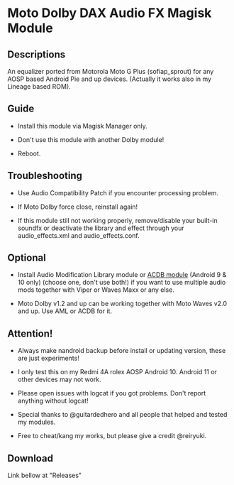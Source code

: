 # Moto Dolby DAX Audio FX Magisk Module

## Descriptions
An equalizer ported from Motorola Moto G Plus (sofiap_sprout) for any AOSP based Android Pie and up devices. (Actually it works also in my Lineage based ROM).

## Guide
- Install this module via Magisk Manager only.

- Don't use this module with another Dolby module!

- Reboot.

## Troubleshooting
- Use Audio Compatibility Patch if you encounter processing problem.

- If Moto Dolby force close, reinstall again!

- If this module still not working properly, remove/disable your built-in soundfx or deactivate the library and effect through your audio_effects.xml and audio_effects.conf.

## Optional
- Install Audio Modification Library module or [ACDB module](https://t.me/viperatmos) (Android 9 & 10 only) (choose one, don't use both!) if you want to use multiple audio mods together with Viper or Waves Maxx or any else.

- Moto Dolby v1.2 and up can be working together with Moto Waves v2.0 and up. Use AML or ACDB for it.

## Attention!
- Always make nandroid backup before install or updating version, these are just experiments!

- I only test this on my Redmi 4A rolex AOSP Android 10. Android 11 or other devices may not work.

- Please open issues with logcat if you got problems. Don't report anything without logcat!

- Special thanks to @guitardedhero and all people that helped and tested my modules.

- Free to cheat/kang my works, but please give a credit @reiryuki.

## Download
Link bellow at "Releases"
